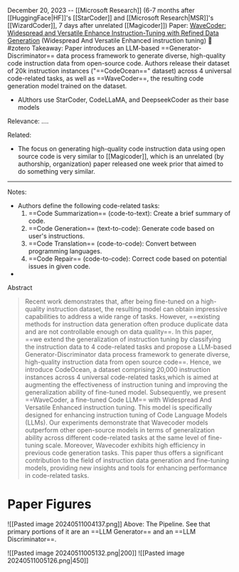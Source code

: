 December 20, 2023 -- [[Microsoft Research]] (6-7 months after [[HuggingFace|HF]]'s [[StarCoder]] and [[Microsoft Research|MSR]]'s [[WizardCoder]], 7 days after unrelated [[Magicoder]])
Paper: [WaveCoder: Widespread and Versatile Enhance Instruction-Tuning with Refined Data Generation](https://arxiv.org/abs/2312.14187) (Widespread And Versatile Enhanced instruction tuning) 🌊
#zotero 
Takeaway: Paper introduces an LLM-based ==Generator-Discriminator== data process framework to generate diverse, high-quality code instruction data from open-source code. Authors release their dataset of 20k instruction instances ("==CodeOcean==" dataset) across 4 universal code-related tasks, as well as ==WaveCoder==, the resulting code generation model trained on the dataset.
- AUthors use StarCoder, CodeLLaMA, and DeepseekCoder as their base models

Relevance: ....

Related:
- The focus on generating high-quality code instruction data using open source code is very similar to [[Magicoder]], which is an unrelated (by authorship, organization) paper released one week prior that aimed to do something very similar.

----

Notes:
- Authors define the following code-related tasks:
	1. ==Code Summarization== (code-to-text): Create a brief summary of code.
	2. ==Code Generation== (text-to-code): Generate code based on user's instructions.
	3. ==Code Translation== (code-to-code): Convert between programming languages.
	4. ==Code Repair== (code-to-code): Correct code based on potential issues in given code.
- 

Abstract
> Recent work demonstrates that, after being fine-tuned on a high-quality instruction dataset, the resulting model can obtain impressive capabilities to address a wide range of tasks. However, ==existing methods for instruction data generation often produce duplicate data and are not controllable enough on data quality==. In this paper, ==we extend the generalization of instruction tuning by classifying the instruction data to 4 code-related tasks and propose a LLM-based Generator-Discriminator data process framework to generate diverse, high-quality instruction data from open source code==. Hence, we introduce CodeOcean, a dataset comprising 20,000 instruction instances across 4 universal code-related tasks,which is aimed at augmenting the effectiveness of instruction tuning and improving the generalization ability of fine-tuned model. Subsequently, we present ==WaveCoder, a fine-tuned Code LLM== with Widespread And Versatile Enhanced instruction tuning. This model is specifically designed for enhancing instruction tuning of Code Language Models (LLMs). Our experiments demonstrate that Wavecoder models outperform other open-source models in terms of generalization ability across different code-related tasks at the same level of fine-tuning scale. Moreover, Wavecoder exhibits high efficiency in previous code generation tasks. This paper thus offers a significant contribution to the field of instruction data generation and fine-tuning models, providing new insights and tools for enhancing performance in code-related tasks.


# Paper Figures
![[Pasted image 20240511004137.png]]
Above: The Pipeline. See that primary portions of it are an ==LLM Generator== and an ==LLM Discriminator==.

![[Pasted image 20240511005132.png|200]]
![[Pasted image 20240511005126.png|450]]




